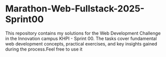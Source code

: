 # Marathon-Web-Fullstack-2025-Sprint00
This repository contains my solutions for the Web Development Challenge in the Innovation campus KHPI - Sprint 00. The tasks cover fundamental web development concepts, practical exercises, and key insights gained during the process.Feel free to use it

